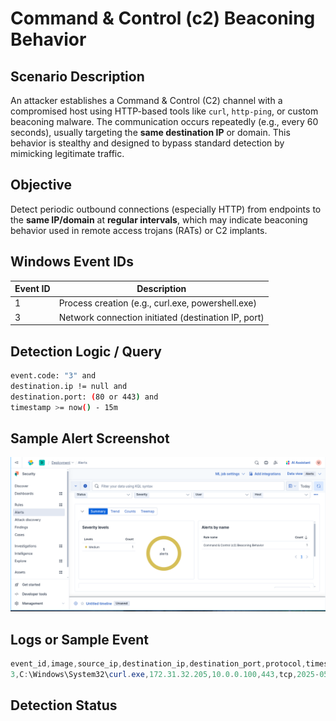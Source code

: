# Command & Control (c2) Beaconing Behavior

##  Scenario Description
  An attacker establishes a Command & Control (C2) channel with a compromised host using HTTP-based tools like `curl`, `http-ping`, or custom beaconing malware. The communication occurs repeatedly (e.g., every 60 seconds), usually targeting the **same destination IP** or domain. This behavior is stealthy and designed to bypass standard detection by mimicking legitimate traffic.
## Objective
  Detect periodic outbound connections (especially HTTP) from endpoints to the **same IP/domain** at **regular intervals**, which may indicate beaconing behavior used in remote access trojans (RATs) or C2 implants.
## Windows Event IDs
| Event ID | Description                                         |
| -------- | --------------------------------------------------- |
| 1        | Process creation (e.g., curl.exe, powershell.exe)   |
| 3        | Network connection initiated (destination IP, port) |

## Detection Logic / Query

```sh
event.code: "3" and 
destination.ip != null and 
destination.port: (80 or 443) and 
timestamp >= now() - 15m
```

## Sample Alert Screenshot

![](../../screenshots/c2.png)

## Logs or Sample Event

```powershell
event_id,image,source_ip,destination_ip,destination_port,protocol,timestamp
3,C:\Windows\System32\curl.exe,172.31.32.205,10.0.0.100,443,tcp,2025-05-30T02:01:00Z
```


## Detection Status